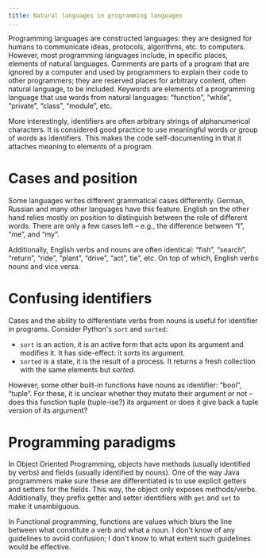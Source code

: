 ```yaml
---
title: Natural languages in programming languages
...
```


Programming languages are constructed languages: they are designed for humans to communicate ideas, protocols, algorithms, etc. to computers.
However, most programming languages include, in specific places, elements of natural languages.
Comments are parts of a program that are ignored by a computer and used by programmers to explain their code to other programmers; they are reserved places for arbitrary content, often natural language, to be included.
Keywords are elements of a programming language that use words from natural languages: “function”, “while”, “private”, “class”, “module”, etc.

More interestingly, identifiers are often arbitrary strings of alphanumerical characters.
It is considered good practice to use meaningful words or group of words as identifiers.
This makes the code self-documenting in that it attaches meaning to elements of a program.


# Cases and position

Some languages writes different grammatical cases differently.
German, Russian and many other languages have this feature.
English on the other hand relies mostly on position to distinguish between the role of different words.
There are only a few cases left – e.g., the difference between “I”, “me”, and “my”.

Additionally, English verbs and nouns are often identical: “fish”, “search”, “return”, “ride”, “plant”, “drive”, “act”, tie”, etc.
On top of which, English verbs nouns and vice versa.


# Confusing identifiers

Cases and the ability to differentiate verbs from nouns is useful for identifier in programs.
Consider Python's `sort` and `sorted`:

- `sort` is an action, it is an active form that acts upon its argument and modifies it. It has side-effect: it *sorts* its argument.
- `sorted` is a state, it is the result of a process. It returns a fresh collection with the same elements but *sorted*.

However, some other built-in functions have nouns as identifier: “bool”, “tuple”.
For these, it is unclear whether they mutate their argument or not – does this function tuple (tuple-ise?) its argument or does it give back a tuple version of its argument?


# Programming paradigms

In Object Oriented Programming, objects have methods (usually identified by verbs) and fields (usually identified by nouns).
One of the way Java programmers make sure these are differentiated is to use explicit getters and setters for the fields.
This way, the object only exposes methods/verbs.
Additionally, they prefix getter and setter identifiers with `get` and `set` to make it unambiguous.

In Functional programming, functions are values which blurs the line between what constitute a verb and what a noun.
I don't know of any guidelines to avoid confusion; I don't know to what extent such guidelines would be effective.



